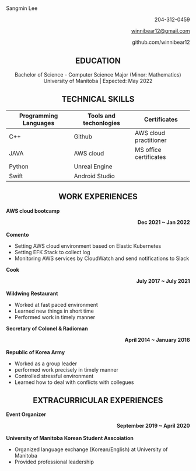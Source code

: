 
# <div align="center">
  
  Sangmin Lee 

</div> 

<div align="right">
  
  204-312-0459 

</div>

<div align="right">
  
  winnibear12@gmail.com 

</div>

<div align="right">
  
  github.com/winnibear12 

</div>



## <div align="center"> EDUCATION </div>


<div align="center"> Bachelor of Science - Computer Science Major (Minor: Mathematics) </div> 
<div align="center"> University of Manitoba | Expected: May 2022 </div>


## <div align="center"> TECHNICAL SKILLS </div>

<div align="center">

| Programming Languages     | Tools and techonlogies | Certificates         |
| -----------               | -----------            |-------------         |
| C++                       | Github                 |AWS cloud practitioner|
| JAVA                      | AWS cloud              |MS office certificates|
| Python                    | Unreal Engine          |                      |
| Swift                     | Android Studio         |                      |

</div>

## <div align="center"> WORK EXPERIENCES </div>

**AWS cloud bootcamp**  <div align="right"> **Dec 2021 ~ Jan 2022** </div>
<br/>**Comento**</br>
  - Setting AWS cloud environment based on Elastic Kubernetes
  - Setting EFK Stack to collect log
  - Monitoring AWS services by CloudWatch and send notifications to Slack


**Cook**  <div align="right">**July 2017 ~ July 2021**</div>
<br/>**Wildwing Restaurant** </br>

  -  Worked at fast paced environment
  -  Learned new things in short time
  -  Performed work in timely manner 

**Secretary of Colonel & Radioman** <div align="right"> **April 2014 ~ January 2016**</div>
<br/>**Republic of Korea Army**</br>

  - Worked as a group leader
  - performed work precisely in timely manner
  - Controlled stressful environment
  - Learned how to deal with conflicts with collegues 


## <div align="center"> EXTRACURRICULAR EXPERIENCES </div>

**Event Organizer** <div align="right"> **September 2019 ~ April 2020** </div>
</br>**University of Manitoba Korean Student Asscoiation**</br> 

  - Organized language exchange (Korean/English) at University of Manitoba 
  - Provided professional leadership


